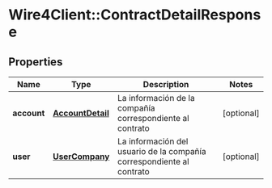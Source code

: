 # Wire4Client::ContractDetailResponse

## Properties
Name | Type | Description | Notes
------------ | ------------- | ------------- | -------------
**account** | [**AccountDetail**](AccountDetail.md) | La información de la compañía correspondiente al contrato | [optional] 
**user** | [**UserCompany**](UserCompany.md) | La información del usuario de la compañía correspondiente al contrato | [optional] 


